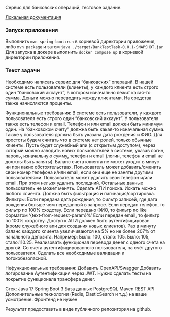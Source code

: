 Сервис для банковских операций, тестовое задание.

[Локальная документация](http://localhost:8888/open-api)

### Запуск приложения

Выполнить `mvn spring-boot:run` в корневой директории приложения, либо `mvn package` и
затем `java ./target/BankTestTask-0.0.1-SNAPSHOT.jar`
Для запуска в докере выполнить `docker compose up` в корневой директории приложения.

### Текст задачи

Необходимо написать сервис для “банковских” операций. В нашей системе есть пользователи (клиенты), у каждого клиента
есть строго один “банковский аккаунт”, в котором изначально лежит какая-то сумма. Деньги можно переводить между
клиентами. На средства также начисляются проценты.

Функциональные требования:
В системе есть пользователи, у каждого пользователя есть строго один “банковский аккаунт”. У пользователя также есть
телефон и email. Телефон и или email должен быть минимум один. На “банковском счету” должна быть какая-то изначальная
сумма. Также у пользователя должна быть указана дата рождения и ФИО.
Для простоты будем считать что в системе нет ролей, только обычные клиенты. Пусть будет служебный апи (с открытым
доступом), через который можно заводить новых пользователей в системе, указав логин, пароль, изначальную сумму, телефон
и email (логин, телефон и email не должны быть заняты).
Баланс счета клиента не может уходит в минус ни при каких обстоятельствах.
Пользователь может добавить/сменить свои номер телефона и/или email, если они еще не заняты другими пользователями.
Пользователь может удалить свои телефон и/или email. При этом нельзя удалить последний.
Остальные данные пользователь не может менять.
Сделать АПИ поиска. Искать можно любого клиента. Должна быть фильтрация и пагинация/сортировка. Фильтры:
Если передана дата рождения, то фильтр записей, где дата рождения больше чем переданный в запросе.
Если передан телефон, то фильтр по 100% сходству.
Если передано ФИО, то фильтр по like форматом ‘{text-from-request-param}%’
Если передан email, то фильтр по 100% сходству.
Доступ к АПИ должен быть аутентифицирован (кроме служебного апи для создания новых клиентов).
Раз в минуту баланс каждого клиента увеличиваются на 5% но не более 207% от начального депозита.
Например:
Было: 100, стало: 105.
Было: 105, стало:110.25.
Реализовать функционал перевода денег с одного счета на другой. Со счета аутентифицированного пользователя, на счёт
другого пользователя. Сделать все необходимые валидации и потокобезопасной.

Нефункциональные требования:
Добавить OpenAPI/Swagger
Добавить логирование
Аутентификация через JWT.
Нужно сделать тесты на покрытие функционала трансфера денег.

Стек:
Java 17
Spring Boot 3
База данных PostgreSQL
Maven
REST API
Дополнительные технологии (Redis, ElasticSearch и т.д.) на ваше усмотрение.
Фронтенд не нужен

Результат предоставить в виде публичного репозитория на github.
